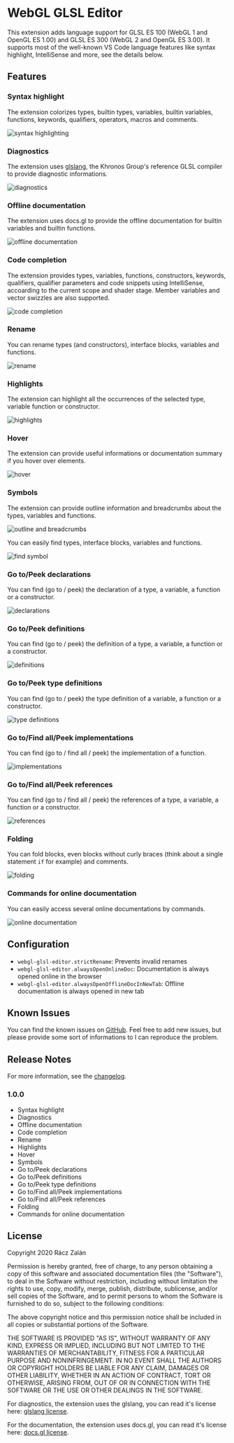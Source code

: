 # WebGL GLSL Editor
This extension adds language support for GLSL ES 100 (WebGL 1 and OpenGL ES 1.00) and GLSL ES 300 (WebGL 2 and OpenGL ES 3.00). It supports most of the well-known VS Code language features like syntax highlight, IntelliSense and more, see the details below.

## Features
### Syntax highlight
The extension colorizes types, builtin types, variables, builtin variables, functions, keywords, qualifiers, operators, macros and comments.

![syntax highlighting](res/png/syntax-highlighting.png)
### Diagnostics
The extension uses [glslang](https://github.com/KhronosGroup/glslang), the Khronos Group's reference GLSL compiler to provide diagnostic informations.

![diagnostics](res/png/diagnostics.png)
### Offline documentation
The extension uses docs.gl to provide the offline documentation for builtin variables and builtin functions.

![offline documentation](res/png/documentation.png)
### Code completion
The extension provides types, variables, functions, constructors, keywords, qualifiers, qualifier parameters and code snippets using IntelliSense, accoarding to the current scope and shader stage. Member variables and vector swizzles are also supported.

![code completion](res/png/completion.png)
### Rename
You can rename types (and constructors), interface blocks, variables and functions.

![rename](res/png/rename.png)
### Highlights
The extension can highlight all the occurrences of the selected type, variable function or constructor.

![highlights](res/png/highlights.png)
### Hover
The extension can provide useful informations or documentation summary if you hover over elements.

![hover](res/png/hover.png)
### Symbols
The extension can provide outline information and breadcrumbs about the types, variables and functions.

![outline and breadcrumbs](res/png/outline-and-breadcrumbs.png)

You can easily find types, interface blocks, variables and functions.

![find symbol](res/png/find-symbol.png)
### Go to/Peek declarations
You can find (go to / peek) the declaration of a type, a variable, a function or a constructor.

![declarations](res/png/declarations.png)
### Go to/Peek definitions
You can find (go to / peek) the definition of a type, a variable, a function or a constructor.

![definitions](res/png/definitions.png)
### Go to/Peek type definitions
You can find (go to / peek) the type definition of a variable, a function or a constructor.

![type definitions](res/png/type-definitions.png)
### Go to/Find all/Peek implementations
You can find (go to / find all / peek) the implementation of a function.

![implementations](res/png/implementations.png)
### Go to/Find all/Peek references
You can find (go to / find all / peek) the references of a type, a variable, a function or a constructor.

![references](res/png/references.png)
### Folding
You can fold blocks, even blocks without curly braces (think about a single statement `if` for example) and comments.

![folding](res/png/folding.png)
### Commands for online documentation
You can easily access several online documentations by commands.

![online documentation](res/png/online-documentation.png)

## Configuration
* `webgl-glsl-editor.strictRename`: Prevents invalid renames
* `webgl-glsl-editor.alwaysOpenOnlineDoc`: Documentation is always opened online in the browser
* `webgl-glsl-editor.alwaysOpenOfflineDocInNewTab`: Offline documentation is always opened in new tab

## Known Issues
You can find the known issues on [GitHub](https://github.com/racz16/WebGL-GLSL-Editor/issues). Feel free to add new issues, but please provide some sort of informations to I can reproduce the problem.

## Release Notes
For more information, see the [changelog](CHANGELOG.md).

### 1.0.0
- Syntax highlight
- Diagnostics
- Offline documentation
- Code completion
- Rename
- Highlights
- Hover
- Symbols
- Go to/Peek declarations
- Go to/Peek definitions
- Go to/Peek type definitions
- Go to/Find all/Peek implementations
- Go to/Find all/Peek references
- Folding
- Commands for online documentation

## License
Copyright 2020 Rácz Zalán

Permission is hereby granted, free of charge, to any person obtaining a copy of this software and associated documentation files (the "Software"), to deal in the Software without restriction, including without limitation the rights to use, copy, modify, merge, publish, distribute, sublicense, and/or sell copies of the Software, and to permit persons to whom the Software is furnished to do so, subject to the following conditions:

The above copyright notice and this permission notice shall be included in all copies or substantial portions of the Software.

THE SOFTWARE IS PROVIDED "AS IS", WITHOUT WARRANTY OF ANY KIND, EXPRESS OR IMPLIED, INCLUDING BUT NOT LIMITED TO THE WARRANTIES OF MERCHANTABILITY, FITNESS FOR A PARTICULAR PURPOSE AND NONINFRINGEMENT. IN NO EVENT SHALL THE AUTHORS OR COPYRIGHT HOLDERS BE LIABLE FOR ANY CLAIM, DAMAGES OR OTHER LIABILITY, WHETHER IN AN ACTION OF CONTRACT, TORT OR OTHERWISE, ARISING FROM, OUT OF OR IN CONNECTION WITH THE SOFTWARE OR THE USE OR OTHER DEALINGS IN THE SOFTWARE.

For diagnostics, the extension uses the glslang, you can read it's license here: [glslang license](https://raw.githubusercontent.com/KhronosGroup/glslang/master/LICENSE.txt).

For the documentation, the extension uses docs.gl, you can read it's license here: [docs.gl license](http://docs.gl/about.html).
